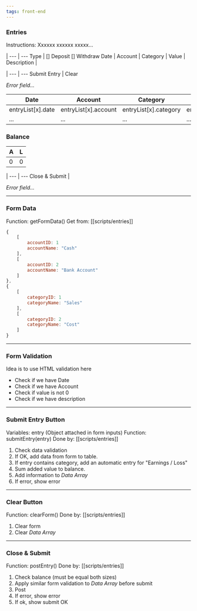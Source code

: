 ```yaml
---
tags: front-end
---
```

### Entries

Instructions: Xxxxxx xxxxxx xxxxx...

 | 
--- | ---
Type | [] Deposit [] Withdraw
Date |
Account |
Category |
Value |
Description |

 | 
--- | ---
Submit Entry | Clear

*Error field...*

Date | Account | Category | Value | Description
--- | --- | --- | --- | ---
 entryList[x].date | entryList[x].account | entryList[x].category | entryList[x].value | entryList.description
...  | ... | ... | ... | ...


### Balance
A | L
--- | ---
 0 | 0

 | 
--- | ---
Close & Submit |

*Error field...*


---

### Form Data
Function: getFormData()
Get from: [[scripts/entries]]
```js
{
	[
		accountID: 1
		accountName: "Cash"
	],
	[
		accountID: 2
		accountName: "Bank Account"
	]
},
{
	[
		categoryID: 1
		categoryName: "Sales"
	],
	[
		categoryID: 2
		categoryName: "Cost"
	]
}
```

---

### Form Validation
Idea is to use HTML validation here
- Check if we have Date
- Check if we have Account
- Check if value is not 0
- Check if we have description

---
### Submit Entry Button
Variables: entry (Object attached in form inputs)
Function: submitEntry(entry)
Done by: [[scripts/entries]]

1. Check data validation
2. If OK, add data from form to table.
3. If entry contains category, add an automatic entry for "Earnings / Loss"
4. Sum added value to balance.
5. Add information to *Data Array*
6. If error, show error

---
### Clear Button
Function: clearForm()
Done by: [[scripts/entries]]

1. Clear form
2. Clear *Data Array*

---
### Close & Submit
Function: postEntry()
Done by: [[scripts/entries]]

1. Check balance (must be equal both sizes)
2. Apply similar form validation to *Data Array* before submit
3. Post
4. If error, show error
5. If ok, show submit OK